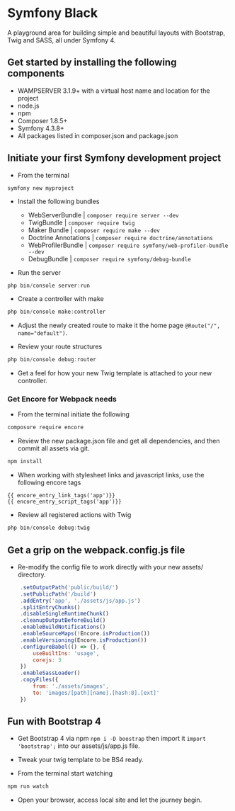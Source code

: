 # Symfony Black
A playground area for building simple and beautiful layouts with Bootstrap, Twig and SASS, all under Symfony 4. 

## Get started by installing the following components

* WAMPSERVER 3.1.9+ with a virtual host name and location for the project
* node.js
* npm
* Composer 1.8.5+
* Symfony 4.3.8+
* All packages listed in composer.json and package.json

## Initiate your first Symfony development project

* From the terminal

```
symfony new myproject
```

* Install the following bundles

    - WebServerBundle | `composer require server --dev`
    - TwigBundle | `composer require twig`
    - Maker Bundle | `composer require make --dev`
    - Doctrine Annotations | `composer require doctrine/annotations`
    - WebProfilerBundle  | `composer require symfony/web-profiler-bundle --dev`
    - DebugBundle | `composer require symfony/debug-bundle`

* Run the server

```powershell
php bin/console server:run
```

* Create a controller with make

```powershell
php bin/console make:controller
```

* Adjust the newly created route to make it the home page `@Route("/", name="default")`.  

* Review your route structures

```powershell
php bin/console debug:router
```

* Get a feel for how your new Twig template is attached to your new controller.

### Get Encore for Webpack needs

* From the terminal initiate the following

```powershell
composure require encore
```

* Review the new package.json file and get all dependencies, and then commit all assets via git.

```powershell
npm install
```

* When working with stylesheet links and javascript links, use the following encore tags

```twig
{{ encore_entry_link_tags('app')}}
{{ encore_entry_script_tags('app')}}
```

* Review all registered actions with Twig

```powershell
php bin/console debug:twig
```
## Get a grip on the webpack.config.js file

* Re-modify the config file to work directly with your new assets/ directory. 

```js
    .setOutputPath('public/build/')
    .setPublicPath('/build')
    .addEntry('app', './assets/js/app.js')
    .splitEntryChunks()
    .disableSingleRuntimeChunk()
    .cleanupOutputBeforeBuild()
    .enableBuildNotifications()
    .enableSourceMaps(!Encore.isProduction())
    .enableVersioning(Encore.isProduction())
    .configureBabel(() => {}, {
        useBuiltIns: 'usage',
        corejs: 3
    })
    .enableSassLoader()
    .copyFiles({
        from: './assets/images',
        to: 'images/[path][name].[hash:8].[ext]'
    })
```

## Fun with Bootstrap 4

* Get Bootstrap 4 via npm `npm i -D boostrap` then import it `import  'bootstrap';` into our assets/js/app.js file.

* Tweak your twig template to be BS4 ready.

* From the terminal start watching

```powershell
npm run watch
```

* Open your browser, access local site and let the journey begin.

